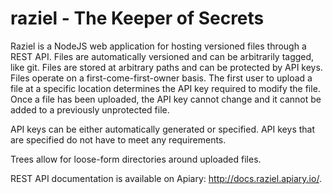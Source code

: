 # raziel - The Keeper of Secrets

Raziel is a NodeJS web application for hosting versioned files through a REST
API. Files are automatically versioned and can be arbitrarily tagged, like git.
Files are stored at arbitrary paths and can be protected by API keys. Files
operate on a first-come-first-owner basis. The first user to upload a file at
a specific location determines the API key required to modify the file. Once a file
has been uploaded, the API key cannot change and it cannot be added to a
previously unprotected file.

API keys can be either automatically generated or specified. API keys that are
specified do not have to meet any requirements.

Trees allow for loose-form directories around uploaded files.

REST API documentation is available on Apiary: http://docs.raziel.apiary.io/.
